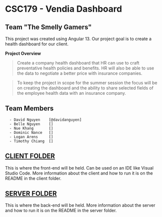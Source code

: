 # CSC179 - Vendia Dashboard
## Team "The Smelly Gamers"

This project was created using Angular 13. Our project goal is to create a health dashboard for our client.

**Project Overview**
> Create a company health dashboard that HR can use to craft preventative health policies and 
benefits. HR will also be able to use the data to negotiate a better price with insurance 
companies.

> To keep the project in scope for the summer session the focus will be on creating the dashboard 
and the ability to share selected fields of the employee health data with an insurance company.

## Team Members
      - David Nguyen    [@davidanguyen]
      - Belle Nguyen    []
      - Nue Khang       []
      - Dominic Nance   []
      - Logan Arens     []
      - Timothy Chiang  []

## [CLIENT FOLDER](https://github.com/davidanguyen/CSC179-VendiaDashboard-TSG/tree/master/Client)
This is where the front-end will be held. Can be used on an IDE like Visual Studio Code. More information about the client and how to run it is on the README in the client folder.

## [SERVER FOLDER](https://github.com/davidanguyen/CSC179-VendiaDashboard-TSG/tree/master/Server)
This is where the back-end will be held. More information about the server and how to run it is on the README in the server folder.


